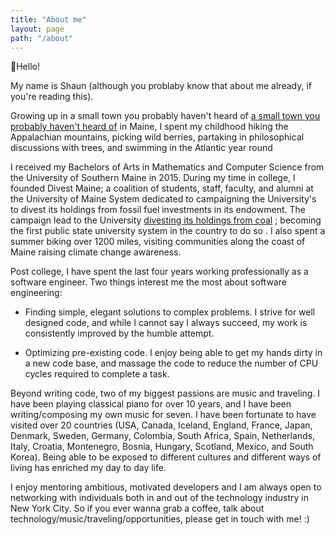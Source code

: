 ```yaml
---
title: "About me"
layout: page
path: "/about"
---
```


👋Hello!

My name is Shaun (although you problaby know that about me already, if you're reading this).  

 Growing up in a small town you probably haven't heard of [a small town you probably haven't heard of](https://en.wikipedia.org/wiki/Shapleigh,_Maine) in Maine, I spent my childhood hiking the Appalachian mountains, picking wild berries, partaking in philosophical discussions with trees, and swimming in the Atlantic year round

I received my Bachelors of Arts in Mathematics and Computer Science from the University of Southern Maine in 2015.  During my time in college, I founded Divest Maine;  a coalition of students, staff, faculty, and alumni at the University of Maine System dedicated to campaigning the University's to divest its holdings from fossil fuel investments in its endowment.  The campaign lead to the University  [divesting its holdings from coal](https://gofossilfree.org/usa/university-of-maine-system-divests-from-coal-announces-full-divestment-of-umpi-foundation/) ; becoming the first public state university system in the country to do so .  I also spent a summer biking over 1200 miles, visiting communities along the coast of Maine raising climate change awareness.

Post college, I have spent the last four years working professionally as a software engineer.  Two things interest me the most about software engineering:

- Finding simple, elegant solutions to complex problems.  I strive for well designed code, and while I cannot say I always succeed, my work is consistently improved by the humble attempt.

- Optimizing pre-existing code.  I enjoy being able to get my hands dirty in a new code base, and massage the code to reduce the number of CPU cycles required to complete a task.

Beyond writing code, two of my biggest passions are music and traveling.  I have been playing classical piano for over 10 years, and I have been writing/composing my own music for seven.  I have been fortunate to have visited over 20 countries (USA, Canada, Iceland, England, France, Japan, Denmark, Sweden, Germany, Colombia, South Africa, Spain, Netherlands, Italy, Croatia, Montenegro, Bosnia, Hungary, Scotland, Mexico, and South Korea).  Being able to be exposed to different cultures and different ways of living has enriched my day to day life.

I enjoy mentoring ambitious, motivated developers and I am always open to networking with individuals both in and out of the technology industry in New York City.  So if you ever wanna grab a coffee, talk about technology/music/traveling/opportunities, please get in touch with me! :)

